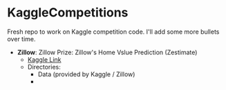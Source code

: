 # KaggleCompetitions
Fresh repo to work on Kaggle competition code.  I'll add some more bullets over time.

 - **Zillow**: Zillow Prize: Zillow's Home Vslue Prediction (Zestimate)  
    - [Kaggle Link](https://www.kaggle.com/c/zillow-prize-1)
    - Directories: 
       - Data (provided by Kaggle / Zillow)
       - 
